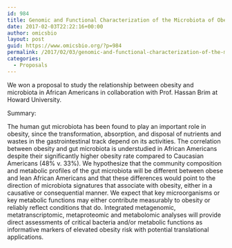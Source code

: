 ```yaml
---
id: 984
title: Genomic and Functional Characterization of the Microbiota of Obese African Americans
date: 2017-02-03T22:22:16+00:00
author: omicsbio
layout: post
guid: https://www.omicsbio.org/?p=984
permalink: /2017/02/03/genomic-and-functional-characterization-of-the-microbiota-of-obese-african-americans/
categories:
  - Proposals
---
```

We won a proposal to study the relationship between obesity and microbiota in African Americans in collaboration with Prof. Hassan Brim at Howard University.

Summary:

The human gut microbiota has been found to play an important role in obesity, since the transformation, absorption, and disposal of nutrients and wastes in the gastrointestinal track depend on its activities. The correlation between obesity and gut microbiota is understudied in African Americans despite their significantly higher obesity rate compared to Caucasian Americans (48% v. 33%). We hypothesize that the community composition and metabolic profiles of the gut microbiota will be different between obese and lean African Americans and that these differences would point to the direction of microbiota signatures that associate with obesity, either in a causative or consequential manner. We expect that key microorganisms or key metabolic functions may either contribute measurably to obesity or reliably reflect conditions that do. Integrated metagenomic, metatranscriptomic, metaproteomic and metabolomic analyses will provide direct assessments of critical bacteria and/or metabolic functions as informative markers of elevated obesity risk with potential translational applications.